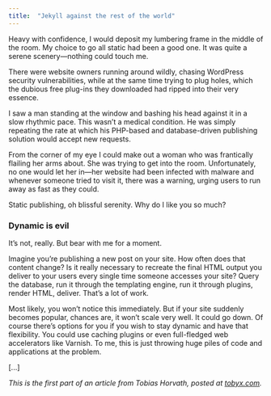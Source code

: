 ```yaml
---
title:  "Jekyll against the rest of the world"
---
```

Heavy with confidence, I would deposit my lumbering frame in the middle of the room. My choice to go all static had been a good one. It was quite a serene scenery—nothing could touch me.

There were website owners running around wildly, chasing WordPress security vulnerabilities, while at the same time trying to plug holes, which the dubious free plug-ins they downloaded had ripped into their very essence.

I saw a man standing at the window and bashing his head against it in a slow rhythmic pace. This wasn’t a medical condition. He was simply repeating the rate at which his PHP-based and database-driven publishing solution would accept new requests.
 
From the corner of my eye I could make out a woman who was frantically flailing her arms about. She was trying to get into the room. Unfortunately, no one would let her in—her website had been infected with malware and whenever someone tried to visit it, there was a warning, urging users to run away as fast as they could.

Static publishing, oh blissful serenity. Why do I like you so much?

### Dynamic is evil

It’s not, really. But bear with me for a moment.

Imagine you’re publishing a new post on your site. How often does that content change? Is it really necessary to recreate the final HTML output you deliver to your users every single time someone accesses your site? Query the database, run it through the templating engine, run it through plugins, render HTML, deliver. That’s a lot of work.

Most likely, you won’t notice this immediately. But if your site suddenly becomes popular, chances are, it won’t scale very well. It could go down. Of course there’s options for you if you wish to stay dynamic and have that flexibility. You could use caching plugins or even full-fledged web accelerators like Varnish. To me, this is just throwing huge piles of code and applications at the problem.

[...]

*This is the first part of an article from Tobias Horvath, posted at [tobyx.com](https://tobyx.com/2015/jekyll-vs-world).*